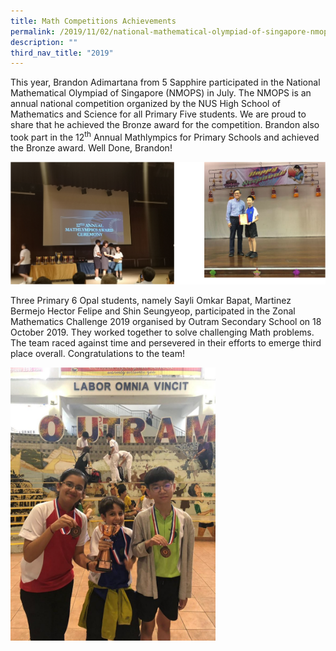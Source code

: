 ```yaml
---
title: Math Competitions Achievements
permalink: /2019/11/02/national-mathematical-olympiad-of-singapore-nmops/
description: ""
third_nav_title: "2019"
---
```

<p>This year, Brandon Adimartana from 5 Sapphire participated in the National Mathematical Olympiad of Singapore (NMOPS) in July. The NMOPS is an annual national competition organized by the NUS High School of Mathematics and Science for all Primary Five students. We are proud to share that he achieved the Bronze award for the competition. Brandon also took part in the 12<sup>th</sup>&nbsp;Annual Mathlympics for Primary Schools and achieved the Bronze award. Well Done, Brandon!</p>
<img src="/images/mos1.png">
<p>Three Primary 6 Opal students, namely Sayli Omkar Bapat, Martinez Bermejo Hector Felipe and Shin Seungyeop, participated in the Zonal Mathematics Challenge 2019 organised by Outram Secondary School on 18 October 2019. They worked together to solve challenging Math problems. The team raced against time and persevered in their efforts to emerge third place overall. Congratulations to the team!</p>
<img style="width: 65%;" src="/images/CSPQ6569-768x1024.jpg">